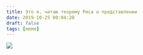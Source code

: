 ```yaml
---
title: Это я, читаю теорему Риса о представлении
date: 2019-10-25 00:04:20
draft: false
tags: [meme]
---
```


[![](https://sun9-42.userapi.com/impf/c854128/v854128730/13b9d7/xicRRtFlVJc.jpg?size=299x299&quality=96&sign=2125977adeda9a28f343a713dce52ea0&c_uniq_tag=wkLJ-t-lCb4s44C08F9w48fEJqHplBpMKumQLxQpucc&type=album)](https://ru.wikipedia.org/wiki/%D0%A2%D0%B5%D0%BE%D1%80%D0%B5%D0%BC%D0%B0_%D0%BF%D1%80%D0%B5%D0%B4%D1%81%D1%82%D0%B0%D0%B2%D0%BB%D0%B5%D0%BD%D0%B8%D0%B9_%D0%A0%D0%B8%D1%81%D0%B0)
